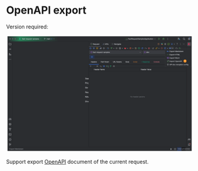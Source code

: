 # OpenAPI export

Version required: <Badge text="2024.1.9" />

![](/img/2024.1.9/openApiExport_en.png)

Support export [OpenAPI](https://spec.openapis.org/oas/latest.html) document of the current request.